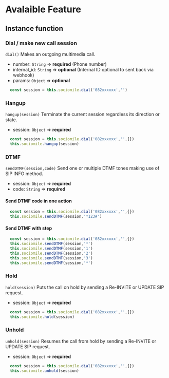 
# Avalaible Feature
## Instance function
<!-- panels:start -->
<!-- div:title-panel -->
### Dial / make new call session
<!-- div:left-panel -->
`dial()` Makes an outgoing multimedia call.

- number: `String`  => **required**    (Phone number)
- internal_id: `String` => **optional** (Internal ID optional to sent back via webhook)
- params: `Object` => **optional**

<!-- div:right-panel -->

```js
  const session = this.sociomile.dial('082xxxxxx','')
```


<!-- div:title-panel -->
### Hangup
<!-- div:left-panel -->
`hangup(session)` Terminate the current session regardless its direction or state.

- session: `Object`  => **required**
<!-- div:right-panel -->

```js
  const session = this.sociomile.dial('082xxxxxx','',{})
  this.sociomile.hangup(session)
```


<!-- div:title-panel -->
### DTMF
<!-- div:left-panel -->
`sendDTMF(session,code)`  Send one or multiple DTMF tones making use of SIP INFO method.

- session: `Object`  => **required**
- code: `String`  => **required**
<!-- div:right-panel -->
<!-- tabs:start -->
#### **Send DTMF code in one action**
```js
  const session = this.sociomile.dial('082xxxxxx','',{})
  this.sociomile.sendDTMF(session,'*123#')
```
#### **Send DTMF with step**
```js
  const session = this.sociomile.dial('082xxxxxx','',{})
  this.sociomile.sendDTMF(session,'*')
  this.sociomile.sendDTMF(session,'1')
  this.sociomile.sendDTMF(session,'2')
  this.sociomile.sendDTMF(session,'3')
  this.sociomile.sendDTMF(session,'*')
```
<!-- tabs:end -->


<!-- div:title-panel -->
### Hold
<!-- div:left-panel -->
`hold(session)` Puts the call on hold by sending a Re-INVITE or UPDATE SIP request.

- session: `Object`  => **required**
<!-- div:right-panel -->

```js
  const session = this.sociomile.dial('082xxxxxx','',{})
  this.sociomile.hold(session)
```


<!-- div:title-panel -->
### Unhold
<!-- div:left-panel -->
`unhold(session)`  Resumes the call from hold by sending a Re-INVITE or UPDATE SIP request.

- session: `Object`  => **required**
<!-- div:right-panel -->

```js
  const session = this.sociomile.dial('082xxxxxx','',{})
  this.sociomile.unhold(session)
```
<!-- panels:end -->



